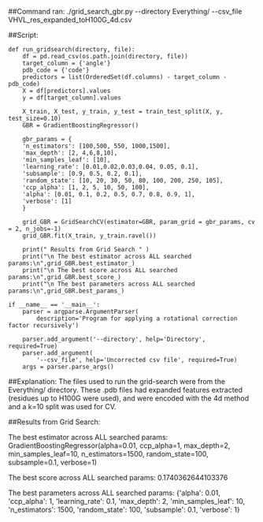  ##Command ran:
 ./grid_search_gbr.py --directory Everything/ --csv_file VHVL_res_expanded_toH100G_4d.csv

##Script:
```
def run_gridsearch(directory, file):
    df = pd.read_csv(os.path.join(directory, file))
    target_column = {'angle'}
    pdb_code = {'code'}
    predictors = list(OrderedSet(df.columns) - target_column - pdb_code)
    X = df[predictors].values
    y = df[target_column].values

    X_train, X_test, y_train, y_test = train_test_split(X, y, test_size=0.10)
    GBR = GradientBoostingRegressor()

    gbr_params = {
    'n_estimators': [100,500, 550, 1000,1500],
    'max_depth': [2, 4,6,8,10],
    'min_samples_leaf': [10],
    'learning_rate': [0.01,0.02,0.03,0.04, 0.05, 0.1],
    'subsample': [0.9, 0.5, 0.2, 0.1],
    'random_state': [10, 20, 30, 50, 80, 100, 200, 250, 105],
    'ccp_alpha': [1, 2, 5, 10, 50, 100],
    'alpha': [0.01, 0.1, 0.2, 0.5, 0.7, 0.8, 0.9, 1],
    'verbose': [1]
    }

    grid_GBR = GridSearchCV(estimator=GBR, param_grid = gbr_params, cv = 2, n_jobs=-1)
    grid_GBR.fit(X_train, y_train.ravel())

    print(" Results from Grid Search " )
    print("\n The best estimator across ALL searched params:\n",grid_GBR.best_estimator_)
    print("\n The best score across ALL searched params:\n",grid_GBR.best_score_)
    print("\n The best parameters across ALL searched params:\n",grid_GBR.best_params_)

if __name__ == '__main__':
    parser = argparse.ArgumentParser(
        description='Program for applying a rotational correction factor recursively')

    parser.add_argument('--directory', help='Directory', required=True)
    parser.add_argument(
        '--csv_file', help='Uncorrected csv file', required=True)
    args = parser.parse_args()
```

 ##Explanation:
 The files used to run the grid-search were from the Everything/ directory. These .pdb files had expanded features
 extracted (residues up to H100G were used), and were encoded with the 4d method and a k=10 split was used for CV.
 
 ##Results from Grid Search:

 The best estimator across ALL searched params:
 GradientBoostingRegressor(alpha=0.01, ccp_alpha=1, max_depth=2,
                          min_samples_leaf=10, n_estimators=1500,
                          random_state=100, subsample=0.1, verbose=1)

 The best score across ALL searched params:
 0.1740362644103376

 The best parameters across ALL searched params:
 {'alpha': 0.01, 'ccp_alpha': 1, 'learning_rate': 0.1, 'max_depth': 2, 'min_samples_leaf': 10, 'n_estimators': 1500, 'random_state': 100, 'subsample': 0.1, 'verbose': 1}